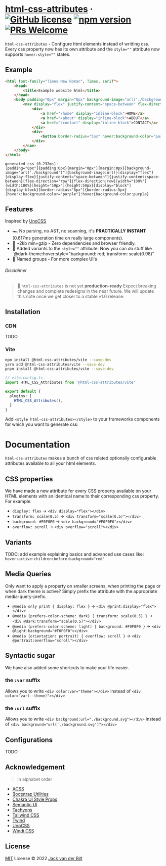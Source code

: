 # [html-css-attributes](https://just-html.dev) &middot; [![GitHub license](https://img.shields.io/github/license/UltraCakeBakery/html-css-attributes.svg)](#LICENSE) [![npm version](https://img.shields.io/npm/v/html-css-attributes.svg?style=flat)](https://www.npmjs.com/package/html-css-attributes) [![PRs Welcome](https://img.shields.io/badge/PRs-welcome-brightgreen.svg)](https://reactjs.org/docs/how-to-contribute.html#your-first-pull-request)

`html-css-attributes` - Configure html elements instead of writting css. Every css property now has its own attribute and the `style=""` attribute now supports `hover:style=""` states.

## Example
```html
<html font-family="Times New Roman", Times, serif">
    <head>
        <title>Example website html</title>
    </head>
    <body padding="0px" margin="0px" background-image="url('./background.png')">
        <nav display="flex" justify-content="space-between" flex-direction="row" width="100%" height="50px">
            <div>
                <a href="/home" display="inline-block">HOME</a>
                <a href="/about" display="inline-block">ABOUT</a>
                <a href="/contact" display="inline-block">CONTACT</a>
            </div>
            <div>
                <button border-radius="5px" hover:background-color="purple">CALL ME</button>
            </div>
        </nav>
    </body>
</html>
```
```
generated css (0.232ms):
[padding="0px"]{padding:0px}[margin="0px"]{margin:0px}[background-image="url('./background')"]{background-image:url(}[display="flex"]{display:flex}[justify-content="space-between"]{justify-content:space-between}[flex-direction="row"]{flex-direction:row}[width="100%"]{width:100%}[height="50px"]{height:50px}[display="block"]{display:block}[border-radius="5px"]{border-radius:5px}[hover\:background-color="purple"]:hover{background-color:purple}
```

## Features

Inspired by [UnoCSS](http://github.com/unocss/unocss)

- 🏎️ No parsing, no AST, no scanning, it's **PRACTICALLY INSTANT** (0.617ms generation time on really large components).
- 🤏 ~2kb min+gzip - Zero dependencies and browser friendly.
- 🦾 Added variants to the `style=""` attribute. Now you can do stuff like `@dark-theme:hover:style="background: red; transform: scale(0.98)"
- 📇 Named groups - For more complex UI's
<!-- - [100.000+ CSS Icons](https://github.com/unocss/unocss/tree/main/packages/preset-icons/) - easily and performantly add icons to your website  -->
<!-- - [Shortcuts](#shortcuts) - Add your own boolean attributes for quick prototyping -->

###### Disclaimer
> 🧪 `html-css-attributes` is not yet **production-ready** Expect breaking changes and complete redesigns in the near future.
> We will update this note once we get closer to a stable v1.0 release.

<!-- 
###### Benchmark

```
2022/7/2 08:38:12 PM
1656 utilities | x50 runs (min build time)

none                              5.87 ms / delta.      0.00 ms 
unocss       v0.43.0              9.17 ms / delta.      3.30 ms (x1.00)
tailwindcss  v3.1.4             497.24 ms / delta.    491.37 ms (x148.70)
windicss     v3.5.5             869.47 ms / delta.    863.60 ms (x261.35)
``` -->

## Installation

### CDN
TODO

### Vite

```bash
npm install @html-css-attributes/vite --save-dev
yarn add @html-css-attributes/vite --save-dev
pnpm install @html-css-attributes/vite --save-dev
```

```ts
// vite.config.ts
import HTML_CSS_Attributes from '@html-css-attributes/vite'

export default {
  plugins: [
    HTML_CSS_Attributes(),
  ]
}
```

Add `<style html-css-attributes></style>` to your frameworks components for which you want to generate css:

# Documentation
`html-css-attributes` makes a bunch of css related optionally configurable attributes available to all your html elements.

## CSS properties
We have made a new attribute for every CSS property available on your HTML elements with an identical name to their corresponding css property.
For example:

- `display: flex` -> `<div display="flex"></div>`
- `transform: scale(0.5)` -> `<div transform="scale(0.5)"></div>`
- `background: #F0F0F0` -> `<div background="#F0F0F0"></div>`
- `overflow: scroll` -> `<div overflow="scroll"></div>`

## Variants
TODO: add example explaining basics and advanced use cases like: 
`hover:active:children:before:background="red"`

## Media Queries
Only want to apply a property on smaller screens, when printing the page or when dark theme is active? Simply prefix the attribute with the appropriate media-query-prefix.

- `@media only print { display: flex }` -> `<div @print:display="flex"></div>`
- `@media (prefers-color-scheme: dark) { transform: scale(0.5) }` -> `<div @dark:transform="scale(0.5)"></div>`
- `@media (prefers-color-scheme: light) { background: #F0F0F0 }` -> `<div @light:background="#F0F0F0"></div>`
- `@media (orientation: portrait) { overflow: scroll }` -> `<div @portrait:overflow="scroll"></div>`



## Syntactic sugar
We have also added some shortcuts to make your life easier.

### the `:var` suffix
Allows you to write `<div color:var="theme"></div>` instead of `<div color="var(--theme)"></div>`

### the `:url` suffix
Allows you to write `<div background:url="./background.svg"></div>` instead of `<div background="url('./background.svg')"></div>`

## Configurations

TODO

## Acknowledgement

> in alphabet order

- [ACSS](https://acss.io/)
- [Bootstrap Utilities](https://getbootstrap.com/docs/5.1/utilities/flex/)
- [Chakra UI Style Props](https://chakra-ui.com/docs/features/style-props)
- [Semantic UI](https://semantic-ui.com/)
- [Tachyons](https://tachyons.io/)
- [Tailwind CSS](https://tailwindcss.com/)
- [Twind](https://github.com/tw-in-js/twind)
- [UnoCSS](http://github.com/unocss/unocss)
- [Windi CSS](http://windicss.org/)


## License

[MIT](./LICENSE) License &copy; 2022 [Jack van der Bilt](https://github.com/ultracakebakery)
